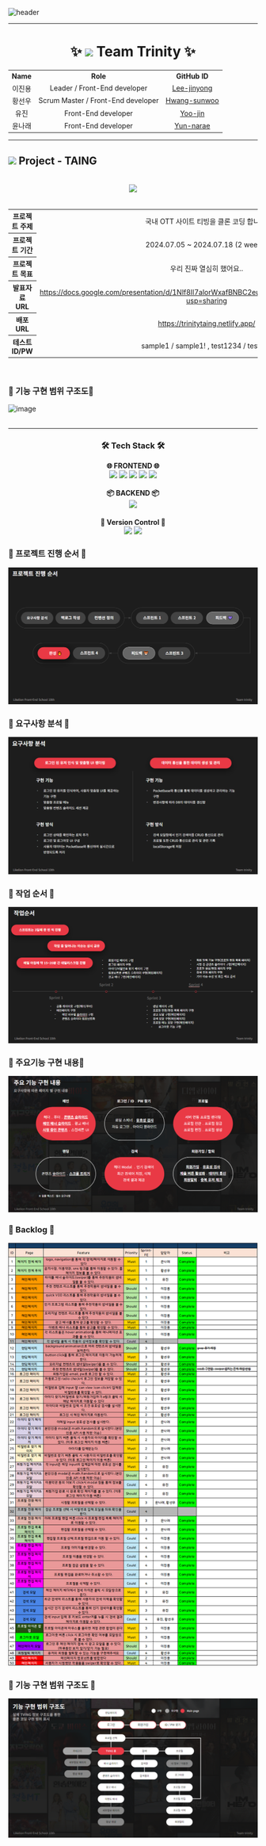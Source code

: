 
![header](https://capsule-render.vercel.app/api?type=waving&height=300&color=gradient&text=트포를%20뽑기%20위한%203위일체의%20처절한%20사투기&fontSize=40&fontAlignY=32&animation=blink&desc=Techit%20FES%2010기%20Vanilla%20project%203조의%20프로젝트%20과정을%20정리한%20wiki%20문서입니다.&textBg=false)

---

<h1 align="center">✨ <img src ="https://github.com/user-attachments/assets/8bd40f8d-edba-4fdb-bdaa-21ec35653f2f"/> Team Trinity ✨</h1>
<table align="center">
  <tr>
    <th style="text-align:center">Name</th>
    <th style="text-align:center">Role</th>
    <th style="text-align:center">GitHub ID</th>
  </tr>
  <tr>
    <td style="text-align:center">이진용</td>
    <td style="text-align:center">Leader / Front-End developer</td>
    <td style="text-align:center"><a href="https://github.com/Lee-Jinyong">Lee-jinyong</a></td>
  </tr>
  <tr>
    <td style="text-align:center">황선우</td>
    <td style="text-align:center">Scrum Master / Front-End developer</td>
    <td style="text-align:center"><a href="https://github.com/EraMorgett4">Hwang-sunwoo</a></td>
  </tr>
  <tr>
    <td style="text-align:center">유진</td>
    <td style="text-align:center">Front-End developer</td>
    <td style="text-align:center"><a href="https://github.com/jinjintv">Yoo-jin</a></td>
  </tr>
  <tr>
    <td style="text-align:center">윤나래</td>
    <td style="text-align:center">Front-End developer</td>
    <td style="text-align:center"><a href="https://github.com/yun-narae">Yun-narae</a></td>
  </tr>
</table>

---

<h2 align="justify"><img src="https://github.com/user-attachments/assets/b4c8e18e-1bde-4fcd-90df-7dd2f24c9a3b"/>   Project - TAING</h2>
<br/>

<div align="center"><a href="https://trinitytaing.netlify.app/"><img src = "https://github.com/user-attachments/assets/4db712a0-fe45-463e-b9b1-4868571da80d"/></a></div>
<br/>

<table align="center">
  <tr>
    <th style="text-align:center">프로젝트 주제</th>
    <td style="text-align:center">국내 OTT 사이트 티빙을 클론 코딩 합니다.</td>
  </tr>
  <tr>
    <th style="text-align:center">프로젝트 기간</th>
    <td style="text-align:center">2024.07.05 ~ 2024.07.18 (2 weeks)</td>
  </tr>
  <tr>
    <th style="text-align:center">프로젝트 목표</th>
    <td style="text-align:center">우리 진짜 열심히 했어요..</td>
  </tr>
  <tr>
    <th style="text-align:center">발표자료 URL</th>
    <td style="text-align:center"><a href="https://docs.google.com/presentation/d/1Nlf8Il7alorWxafBNBC2euCla37QOO5O_VgWwgFUpeU/edit?usp=sharing">https://docs.google.com/presentation/d/1Nlf8Il7alorWxafBNBC2euCla37QOO5O_VgWwgFUpeU/edit?usp=sharing</a></td>
  </tr>
  <tr>
    <th style="text-align:center">배포 URL</th>
    <td style="text-align:center"><a href="https://trinitytaing.netlify.app/">https://trinitytaing.netlify.app/</a></td>
  </tr>
  <tr>
    <th style="text-align:center">테스트 ID/PW</th>
    <td style="text-align:center">sample1 / sample1! , test1234 / testtest</td>
  </tr>
</table>

<br/>

<h3 align="justify">💠 기능 구현 범위 구조도💠</h3>

![image](https://github.com/user-attachments/assets/3663f302-e3c7-45d0-b9fd-f3b3dba2d360)
<br/><br/>

---

<h3 align="center">🛠️ Tech Stack 🛠️</h3>

<p align="center">
  <b>🌐 FRONTEND 🌐</b><br>
  <img src="https://img.shields.io/badge/HTML5-E34F26?style=for-the-badge&logo=html5&logoColor=white">
  <img src="https://img.shields.io/badge/Sass-CC6699?style=for-the-badge&logo=sass&logoColor=white">
  <img src="https://img.shields.io/badge/Javascript-F7DF1E?style=for-the-badge&logo=javascript&logoColor=black">
  <img src="https://img.shields.io/badge/Swiper.js-6332F6?style=for-the-badge&logo=swiper&logoColor=white">
  <img src="https://img.shields.io/badge/GSAP-88CE02?style=for-the-badge&logo=greensock&logoColor=white"><br><br>
  <b>📦 BACKEND 📦</b><br>
  <img src="https://img.shields.io/badge/PocketBase-3b5998?style=for-the-badge&logo=pocketbase&logoColor=white"><br><br>
  <b>🔧 Version Control 🔧</b><br>
  <img src="https://img.shields.io/badge/Git-F05032?style=for-the-badge&logo=git&logoColor=white">
  <img src="https://img.shields.io/badge/GitHub-181717?style=for-the-badge&logo=github&logoColor=white">
</p>

<h3 align="justify">💠 프로젝트 진행 순서 💠</h3>

![projectProgress](/imgforREADME/image1.png)

<h3 align="justify">💠 요구사항 분석 💠</h3>

![Requirement Analysis](/imgforREADME/image2.png)

<h3 align="justify">💠 작업 순서 💠</h3>

![Workflow](/imgforREADME/image3.png)

<h3 align="justify">💠 주요기능 구현 내용💠</h3>

![Usecases](/imgforREADME/image5.png)

<h3 align="justify">💠 Backlog 💠</h3>

![Backlog](/imgforREADME/image4.png)

<h3 align="justify">💠 기능 구현 범위 구조도 💠</h3>

![기능 구현 범위 구조도](/imgforREADME//image6.png)
